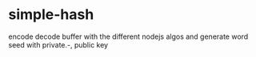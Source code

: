 # simple-hash
 encode decode buffer with the different nodejs algos and generate word seed with private.-, public key
